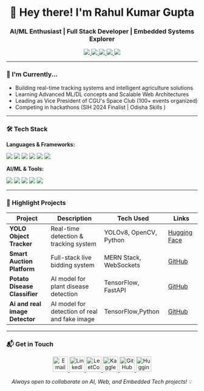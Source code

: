 <h1 align="center">👋 Hey there! I'm Rahul Kumar Gupta</h1>
<h3 align="center">AI/ML Enthusiast | Full Stack Developer | Embedded Systems Explorer</h3>

<p align="center">
  <a href="https://www.linkedin.com/in/rahul-kumar-gupta-784bab284/">
    <img src="https://img.shields.io/badge/LinkedIn-0077B5?style=for-the-badge&logo=linkedin&logoColor=white" />
  </a>
  <a href="https://leetcode.com/u/rahul_kumar_gupta123/">
    <img src="https://img.shields.io/badge/LeetCode-FFA116?style=for-the-badge&logo=leetcode&logoColor=black" />
  </a>
  <a href="https://www.kaggle.com/rahulkumargupta002">
    <img src="https://img.shields.io/badge/Kaggle-20BEFF?style=for-the-badge&logo=kaggle&logoColor=white" />
  </a>
  <a href="mailto:rg967029@gmail.com">
    <img src="https://img.shields.io/badge/Gmail-D14836?style=for-the-badge&logo=gmail&logoColor=white" />
  </a>
  <a href="https://huggingface.co/Rahul9898">
    <img src="https://img.shields.io/badge/Hugging%20Face-FFD21E?style=for-the-badge&logo=huggingface&logoColor=black" />
  </a>
</p>

---

### 🔭 I'm Currently...
- Building real-time tracking systems and intelligent agriculture solutions
- Learning Advanced ML/DL concepts and Scalable Web Architectures
- Leading as Vice President of CGU's Space Club (100+ events organized)
- Competing in hackathons (SIH 2024 Finalist | Odisha Skills )

---

### 🛠️ Tech Stack

**Languages & Frameworks:**
<p>
  <img src="https://img.shields.io/badge/Python-3776AB?style=flat&logo=python&logoColor=white" />
  <img src="https://img.shields.io/badge/C-A8B9CC?style=flat&logo=c&logoColor=black" />
  <img src="https://img.shields.io/badge/C++-00599C?style=flat&logo=c%2B%2B&logoColor=white" />
  <img src="https://img.shields.io/badge/JavaScript-F7DF1E?style=flat&logo=javascript&logoColor=black" />
  <img src="https://img.shields.io/badge/React-20232A?style=flat&logo=react&logoColor=61DAFB" />
  <img src="https://img.shields.io/badge/Node.js-339933?style=flat&logo=nodedotjs&logoColor=white" />
</p>

**AI/ML & Tools:**
<p>
  <img src="https://img.shields.io/badge/TensorFlow-FF6F00?style=flat&logo=tensorflow&logoColor=white" />
  <img src="https://img.shields.io/badge/OpenCV-5C3EE8?style=flat&logo=opencv&logoColor=white" />
  <img src="https://img.shields.io/badge/Docker-2496ED?style=flat&logo=docker&logoColor=white" />
  <img src="https://img.shields.io/badge/MongoDB-47A248?style=flat&logo=mongodb&logoColor=white" />
  <img src="https://img.shields.io/badge/MySQL-4479A1?style=flat&logo=mysql&logoColor=white" />
</p>

---

### 🚀 Highlight Projects

| Project | Description | Tech Used | Links |
|---------|-------------|-----------|-------|
| **YOLO Object Tracker** | Real-time detection & tracking system | YOLOv8, OpenCV, Python | [Hugging Face](https://huggingface.co/spaces/Rahul9898/Construction-PPE-Detection) |
| **Smart Auction Platform** | Full-stack live bidding system | MERN Stack, WebSockets | [GitHub](https://github.com/Rahul2201020931) |
| **Potato Disease Classifier** | AI model for plant disease detection | TensorFlow, FastAPI | [GitHub](https://github.com/Rahul2201020931/Construction-PPE-Detection) |
| **Ai and real image Detector** | AI model for detection of real and fake image |TensorFlow,Python| [GitHub](https://github.com/Rahul2201020931/AI-Real-Image-Detector)
---

### 📬 Get in Touch
<p align="center">
  <a href="mailto:rg967029@gmail.com">
    <img src="https://img.icons8.com/color/48/000000/gmail.png" alt="Email" width="40"/>
  </a>
  <a href="https://www.linkedin.com/in/rahul-kumar-gupta-784bab284/">
    <img src="https://img.icons8.com/color/48/000000/linkedin.png" alt="LinkedIn" width="40"/>
  </a>
  <a href="https://leetcode.com/u/rahul_kumar_gupta123/">
    <img src="https://img.icons8.com/external-tal-revivo-color-tal-revivo/48/000000/external-level-up-your-coding-skills-and-quickly-land-a-job-logo-color-tal-revivo.png" alt="LeetCode" width="40"/>
  </a>
  <a href="https://www.kaggle.com/rahulkumargupta002">
    <img src="https://img.icons8.com/windows/48/000000/kaggle.png" alt="Kaggle" width="40"/>
  </a>
  <a href="https://github.com/Rahul2201020931">
    <img src="https://img.icons8.com/ios-glyphs/48/000000/github.png" alt="GitHub" width="40"/>
  </a>
  <a href="https://huggingface.co/Rahul9898">
    <img src="https://img.icons8.com/windows/48/000000/hugging-face.png" alt="Hugging Face" width="40"/>
  </a>
</p>

<p align="center">
  <i>Always open to collaborate on AI, Web, and Embedded Tech projects!</i> 💡
</p>
